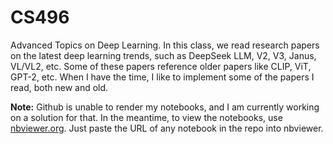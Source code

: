 # CS496
Advanced Topics on Deep Learning. In this class, we read research papers on the latest deep learning trends, such as DeepSeek LLM, V2, V3, Janus, VL/VL2, etc. Some of these papers reference older papers like CLIP, ViT, GPT-2, etc. When I have the time, I like to implement some of the papers I read, both new and old.

**Note:** Github is unable to render my notebooks, and I am currently working on a solution for that. In the meantime, to view the notebooks, use [nbviewer.org](https://nbviewer.org/). Just paste the URL of any notebook in the repo into nbviewer.
